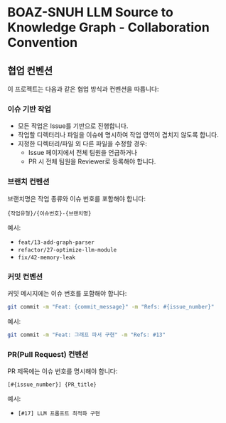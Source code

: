 # BOAZ-SNUH LLM Source to Knowledge Graph - Collaboration Convention

## 협업 컨벤션

이 프로젝트는 다음과 같은 협업 방식과 컨벤션을 따릅니다:

### 이슈 기반 작업

- 모든 작업은 Issue를 기반으로 진행합니다.
- 작업할 디렉터리나 파일을 이슈에 명시하여 작업 영역이 겹치지 않도록 합니다.
- 지정한 디렉터리/파일 외 다른 파일을 수정할 경우:
  - Issue 페이지에서 전체 팀원을 언급하거나
  - PR 시 전체 팀원을 Reviewer로 등록해야 합니다.

### 브랜치 컨벤션

브랜치명은 작업 종류와 이슈 번호를 포함해야 합니다:

```
{작업유형}/{이슈번호}-{브랜치명}
```

예시:
- `feat/13-add-graph-parser`
- `refactor/27-optimize-llm-module`
- `fix/42-memory-leak`

### 커밋 컨벤션

커밋 메시지에는 이슈 번호를 포함해야 합니다:

```bash
git commit -m "Feat: {commit_message}" -m "Refs: #{issue_number}"
```

예시:
```bash
git commit -m "Feat: 그래프 파서 구현" -m "Refs: #13"
```

### PR(Pull Request) 컨벤션

PR 제목에는 이슈 번호를 명시해야 합니다:

```
[#{issue_number}] {PR_title}
```

예시:
- `[#17] LLM 프롬프트 최적화 구현`
